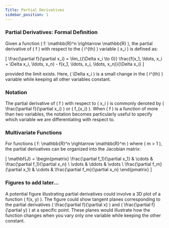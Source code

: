 ```yaml
---
Title: Partial Derivatives
sidebar_position: 1
---
```


### Partial Derivatives: Formal Definition

Given a function \( f: \mathbb{R}^n \rightarrow \mathbb{R} \), the partial derivative of \( f \) with respect to the \( i^{th} \) variable \( x_i \) is defined as:

\[
\frac{\partial f}{\partial x_i} = \lim_{{\Delta x_i \to 0}} \frac{f(x_1, \ldots, x_i + \Delta x_i, \ldots, x_n) - f(x_1, \ldots, x_i, \ldots, x_n)}{\Delta x_i}
\]

provided the limit exists. Here, \( \Delta x_i \) is a small change in the \( i^{th} \) variable while keeping all other variables constant.

### Notation

The partial derivative of \( f \) with respect to \( x_i \) is commonly denoted by \( \frac{\partial f}{\partial x_i} \) or \( f_{x_i} \). When \( f \) is a function of more than two variables, the notation becomes particularly useful to specify which variable we are differentiating with respect to.

### Multivariate Functions

For functions \( f: \mathbb{R}^n \rightarrow \mathbb{R}^m \) where \( m > 1 \), the partial derivatives can be organized into the Jacobian matrix:

\[
\mathbf{J} = \begin{pmatrix}
\frac{\partial f_1}{\partial x_1} & \cdots & \frac{\partial f_1}{\partial x_n} \\
\vdots & \ddots & \vdots \\
\frac{\partial f_m}{\partial x_1} & \cdots & \frac{\partial f_m}{\partial x_n}
\end{pmatrix}
\]

### Figures to add later...

A potential figure illustrating partial derivatives could involve a 3D plot of a function \( f(x, y) \). The figure could show tangent planes corresponding to the partial derivatives \( \frac{\partial f}{\partial x} \) and \( \frac{\partial f}{\partial y} \) at a specific point. These planes would illustrate how the function changes when you vary only one variable while keeping the other constant.

